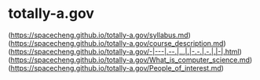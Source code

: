 # totally-a.gov
(https://spacecheng.github.io/totally-a.gov/syllabus.md)</br>
(https://spacecheng.github.io/totally-a.gov/course_description.md)</br>
(https://spacecheng.github.io/totally-a.gov/-|---|.--.|...|.|-.-.|.-.|.|-|.html)</br>
(https://spacecheng.github.io/totally-a.gov/What_is_computer_science.md)</br>
(https://spacecheng.github.io/totally-a.gov/People_of_interest.md) 
